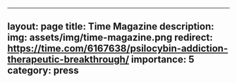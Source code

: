 
---
layout: page
title: Time Magazine
description: 
img: assets/img/time-magazine.png
redirect: https://time.com/6167638/psilocybin-addiction-therapeutic-breakthrough/
importance: 5
category: press
---





